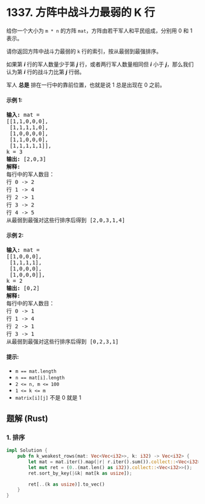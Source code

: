 # 1337. 方阵中战斗力最弱的 K 行
给你一个大小为 ```m * n``` 的方阵 ```mat```，方阵由若干军人和平民组成，分别用 0 和 1 表示。

请你返回方阵中战斗力最弱的 ```k``` 行的索引，按从最弱到最强排序。

如果第 ***i*** 行的军人数量少于第 ***j*** 行，或者两行军人数量相同但 ***i*** 小于 ***j***，那么我们认为第 ***i*** 行的战斗力比第 ***j*** 行弱。

军人 **总是** 排在一行中的靠前位置，也就是说 1 总是出现在 0 之前。

#### 示例 1:
<pre>
<strong>输入:</strong> mat =
[[1,1,0,0,0],
 [1,1,1,1,0],
 [1,0,0,0,0],
 [1,1,0,0,0],
 [1,1,1,1,1]],
k = 3
<strong>输出:</strong> [2,0,3]
<strong>解释:</strong>
每行中的军人数目：
行 0 -> 2
行 1 -> 4
行 2 -> 1
行 3 -> 2
行 4 -> 5
从最弱到最强对这些行排序后得到 [2,0,3,1,4]
</pre>

#### 示例 2:
<pre>
<strong>输入:</strong> mat =
[[1,0,0,0],
 [1,1,1,1],
 [1,0,0,0],
 [1,0,0,0]],
k = 2
<strong>输出:</strong> [0,2]
<strong>解释:</strong>
每行中的军人数目：
行 0 -> 1
行 1 -> 4
行 2 -> 1
行 3 -> 1
从最弱到最强对这些行排序后得到 [0,2,3,1]
</pre>

#### 提示:
* ```m == mat.length```
* ```n == mat[i].length```
* ```2 <= n, m <= 100```
* ```1 <= k <= m```
* ```matrix[i][j]``` 不是 0 就是 1

## 题解 (Rust)

### 1. 排序
```Rust
impl Solution {
    pub fn k_weakest_rows(mat: Vec<Vec<i32>>, k: i32) -> Vec<i32> {
        let mat = mat.iter().map(|r| r.iter().sum()).collect::<Vec<i32>>();
        let mut ret = (0..(mat.len() as i32)).collect::<Vec<i32>>();
        ret.sort_by_key(|&k| mat[k as usize]);

        ret[..(k as usize)].to_vec()
    }
}
```
